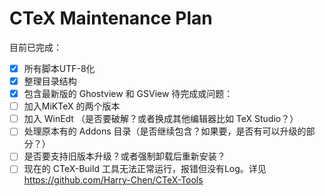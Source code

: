 CTeX Maintenance Plan  
====
目前已完成：  
- [x] 所有脚本UTF-8化
- [x] 整理目录结构
- [x] 包含最新版的 Ghostview 和 GSView
待完成或问题：  
- [ ] 加入MiKTeX 的两个版本
- [ ] 加入 WinEdt （是否要破解？或者换成其他编辑器比如 TeX Studio？）
- [ ] 处理原本有的 Addons 目录（是否继续包含？如果要，是否有可以升级的部分？）
- [ ] 是否要支持旧版本升级？或者强制卸载后重新安装？
- [ ] 现在的 CTeX-Build 工具无法正常运行，报错但没有Log。详见 https://github.com/Harry-Chen/CTeX-Tools
